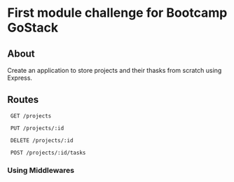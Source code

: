  
# First module challenge for Bootcamp GoStack

## About 

Create an application to store projects and their thasks from scratch using Express.

## Routes

```
 GET /projects
```

```
 PUT /projects/:id
```

```
 DELETE /projects/:id
```

```
 POST /projects/:id/tasks
```

### Using Middlewares
